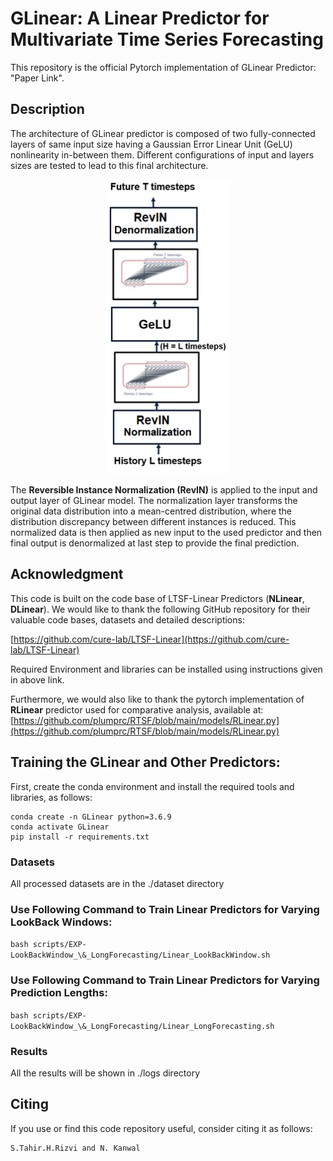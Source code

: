 # GLinear: A Linear Predictor for Multivariate Time Series Forecasting
This repository is the official Pytorch implementation of GLinear Predictor: "Paper Link".

## Description

The architecture of GLinear predictor is composed of two fully-connected layers of same input size having a Gaussian Error Linear Unit (GeLU) nonlinearity in-between them. Different configurations of input and layers sizes are tested to lead to this final architecture. 

<p align="center">
  <img src="/Extra/Glinear.png" alt="GitHub Logo" width="200"/>
</p>

The **Reversible Instance Normalization (RevIN)**  is applied to the input and output layer of GLinear model. The normalization layer transforms the original data distribution into a mean-centred distribution, where the distribution discrepancy between different instances is reduced. This normalized data is then applied as new input to the used predictor and then final output is denormalized at last step to provide the final prediction.

## Acknowledgment
This code is built on the code base of LTSF-Linear Predictors (**NLinear**, **DLinear**). We would like to thank the following GitHub repository for their valuable code bases, datasets and detailed descriptions:

[https://github.com/cure-lab/LTSF-Linear](https://github.com/cure-lab/LTSF-Linear)

Required Environment and libraries can be installed using instructions given in above link. 

Furthermore, we would also like to thank the pytorch implementation of **RLinear** predictor used for comparative analysis, available at:
[https://github.com/plumprc/RTSF/blob/main/models/RLinear.py](https://github.com/plumprc/RTSF/blob/main/models/RLinear.py)

## Training the GLinear and Other Predictors:

First, create the conda environment and install the required tools and libraries, as follows:

```
conda create -n GLinear python=3.6.9
conda activate GLinear
pip install -r requirements.txt
```

### Datasets
All processed datasets are in the ./dataset directory

### Use Following Command to Train Linear Predictors for Varying LookBack Windows: 
```bash scripts/EXP-LookBackWindow_\&_LongForecasting/Linear_LookBackWindow.sh```

### Use Following Command to Train Linear Predictors for Varying Prediction Lengths: 
```bash scripts/EXP-LookBackWindow_\&_LongForecasting/Linear_LongForecasting.sh```

### Results
All the results will be shown in ./logs directory

## Citing
If you use or find this code repository useful, consider citing it as follows:
```
S.Tahir.H.Rizvi and N. Kanwal
```





